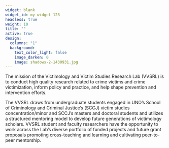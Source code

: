 ```yaml
---
widget: blank
widget_id: my-widget-123
headless: true
weight: 10
title: ""
active: true
design:
  columns: "1"
  background:
    text_color_light: false
    image_darken: 0
    image: shadows-2-1430931.jpg
---
```

<!--StartFragment-->

The mission of the Victimology and Victim Studies Research Lab (VVSRL) is to conduct high quality research related to crime victims and crime victimization, inform policy and practice, and help shape prevention and intervention efforts.

The VVSRL draws from undergraduate students engaged in UNO’s School of Criminology and Criminal Justice’s (SCCJ) victim studies concentration/minor and SCCJ’s masters and doctoral students and utilizes a structured mentoring model to develop future generations of victimology scholars. VVSRL student and faculty researchers have the opportunity to work across the Lab’s diverse portfolio of funded projects and future grant proposals promoting cross-teaching and learning and cultivating peer-to-peer mentorship.

<!--EndFragment-->